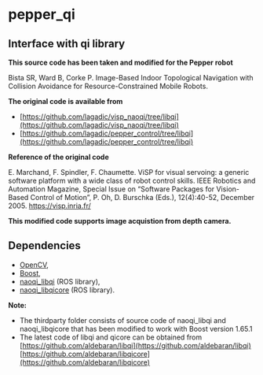 # pepper_qi

## Interface with qi library

**This source code has been taken and modified for the Pepper robot**  
  
Bista SR, Ward B, Corke P. Image-Based Indoor Topological Navigation with Collision Avoidance for Resource-Constrained Mobile Robots.  

**The original code is available from**  
  
* [https://github.com/lagadic/visp_naoqi/tree/libqi](https://github.com/lagadic/visp_naoqi/tree/libqi)
* [https://github.com/lagadic/pepper_control/tree/libqi](https://github.com/lagadic/pepper_control/tree/libqi)  

**Reference of the original code**  
  
E. Marchand, F. Spindler, F. Chaumette. ViSP for visual servoing: a generic software platform with a wide class of robot control skills. IEEE Robotics and Automation Magazine, Special Issue on “Software Packages for Vision-Based Control of Motion”, P. Oh, D. Burschka (Eds.), 12(4):40-52, December 2005. https://visp.inria.fr/
  
**This modified code supports image acquistion from depth camera.**

##  Dependencies
* [OpenCV](https://opencv.org/), 
* [Boost](https://www.boost.org/),  
* [naoqi_libqi](http://wiki.ros.org/naoqi_libqi) (ROS library),
* [naoqi_libqicore](http://wiki.ros.org/naoqi_libqicore)  (ROS library).

**Note:**  
  
  * The thirdparty folder consists of source code of naoqi_libqi and naoqi_libqicore that has been modified to work with Boost version 1.65.1
  * The latest code of libqi and qicore can be obtained from  
      [https://github.com/aldebaran/libqi](https://github.com/aldebaran/libqi)   
      [https://github.com/aldebaran/libqicore](https://github.com/aldebaran/libqicore)  


